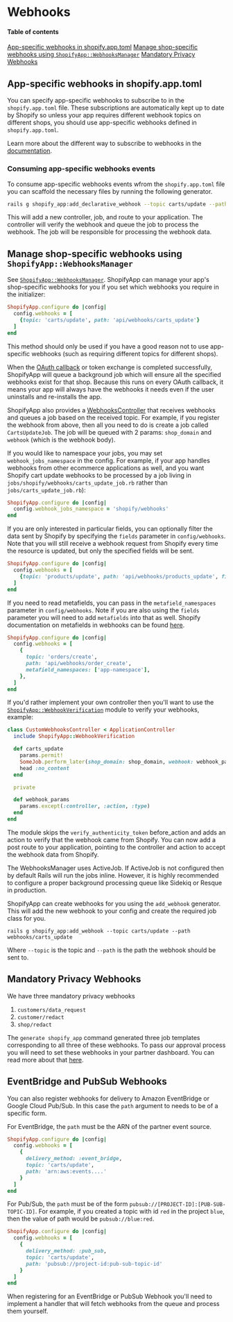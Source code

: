 # Webhooks

#### Table of contents

[App-specific webhooks in shopify.app.toml](#subscribing-to-webhooks-in-the-app-configuration-file)
[Manage shop-specific webhooks using `ShopifyApp::WebhooksManager`](#manage-webhooks-using-shopifyappwebhooksmanager)
[Mandatory Privacy Webhooks](#mandatory-privacy-webhooks)

## App-specific webhooks in shopify.app.toml 
You can specify app-specific webhooks to subscribe to in the `shopify.app.toml` file. These subscriptions are automatically kept up to date by Shopify so unless your app requires different webhook topics on different shops, you should use app-specific webhooks defined in `shopify.app.toml`. 

Learn more about the different way to subscribe to webhooks in the [documentation](https://shopify.dev/docs/apps/build/webhooks/subscribe).

### Consuming app-specific webhooks events
To consume app-specific webhooks events wfrom the `shopify.app.toml` file you can scaffold the necessary files by running the following generator.

```bash
rails g shopify_app:add_declarative_webhook --topic carts/update --path webhooks/carts_update
```

This will add a new controller, job, and route to your application. The controller will verify the webhook and queue the job to process the webhook. The job will be responsible for processing the webhook data.

## Manage shop-specific webhooks using `ShopifyApp::WebhooksManager`

See [`ShopifyApp::WebhooksManager`](/lib/shopify_app/managers/webhooks_manager.rb).
ShopifyApp can manage your app's shop-specific webhooks for you if you set which webhooks you require in the initializer:

```ruby
ShopifyApp.configure do |config|
  config.webhooks = [
    {topic: 'carts/update', path: 'api/webhooks/carts_update'}
  ]
end
```

This method should only be used if you have a good reason not to use app-specific webhooks (such as requiring different topics for different shops).

When the [OAuth callback](/docs/shopify_app/authentication.md#oauth-callback) or token exchange is completed successfully, ShopifyApp will queue a background job which will ensure all the specified webhooks exist for that shop. Because this runs on every OAuth callback, it means your app will always have the webhooks it needs even if the user uninstalls and re-installs the app.

ShopifyApp also provides a [WebhooksController](/app/controllers/shopify_app/webhooks_controller.rb) that receives webhooks and queues a job based on the received topic. For example, if you register the webhook from above, then all you need to do is create a job called `CartsUpdateJob`. The job will be queued with 2 params: `shop_domain` and `webhook` (which is the webhook body).

If you would like to namespace your jobs, you may set `webhook_jobs_namespace` in the config. For example, if your app handles webhooks from other ecommerce applications as well, and you want Shopify cart update webhooks to be processed by a job living in `jobs/shopify/webhooks/carts_update_job.rb` rather than `jobs/carts_update_job.rb`):

```ruby
ShopifyApp.configure do |config|
  config.webhook_jobs_namespace = 'shopify/webhooks'
end
```

If you are only interested in particular fields, you can optionally filter the data sent by Shopify by specifying the `fields` parameter in `config/webhooks`. Note that you will still receive a webhook request from Shopify every time the resource is updated, but only the specified fields will be sent.

```ruby
ShopifyApp.configure do |config|
  config.webhooks = [
    {topic: 'products/update', path: 'api/webhooks/products_update', fields: ['title', 'vendor']}
  ]
end
```

If you need to read metafields, you can pass in the `metafield_namespaces` parameter in `config/webhooks`. Note if you are also using the `fields` parameter you will need to add `metafields` into that as well. Shopify documentation on metafields in webhooks can be found [here](https://shopify.dev/docs/api/admin-rest/2023-10/resources/webhook#resource-object).

```ruby
ShopifyApp.configure do |config|
  config.webhooks = [
    {
      topic: 'orders/create',
      path: 'api/webhooks/order_create',
      metafield_namespaces: ['app-namespace'],
    },
  ]
end
```

If you'd rather implement your own controller then you'll want to use the [`ShopifyApp::WebhookVerification`](/lib/shopify_app/controller_concerns/webhook_verification.rb) module to verify your webhooks, example:

```ruby
class CustomWebhooksController < ApplicationController
  include ShopifyApp::WebhookVerification

  def carts_update
    params.permit!
    SomeJob.perform_later(shop_domain: shop_domain, webhook: webhook_params.to_h)
    head :no_content
  end

  private

  def webhook_params
    params.except(:controller, :action, :type)
  end
end
```

The module skips the `verify_authenticity_token` before_action and adds an action to verify that the webhook came from Shopify. You can now add a post route to your application, pointing to the controller and action to accept the webhook data from Shopify.

The WebhooksManager uses ActiveJob. If ActiveJob is not configured then by default Rails will run the jobs inline. However, it is highly recommended to configure a proper background processing queue like Sidekiq or Resque in production.

ShopifyApp can create webhooks for you using the `add_webhook` generator. This will add the new webhook to your config and create the required job class for you.

```
rails g shopify_app:add_webhook --topic carts/update --path webhooks/carts_update
```

Where `--topic` is the topic and `--path` is the path the webhook should be sent to.

## Mandatory Privacy Webhooks

We have three mandatory privacy webhooks

1. `customers/data_request`
2. `customer/redact`
3. `shop/redact`

The `generate shopify_app` command generated three job templates corresponding to all three of these webhooks.
To pass our approval process you will need to set these webhooks in your partner dashboard.
You can read more about that [here](https://shopify.dev/apps/webhooks/configuration/mandatory-webhooks).

## EventBridge and PubSub Webhooks

You can also register webhooks for delivery to Amazon EventBridge or Google Cloud Pub/Sub. In this case the `path` argument to needs to be of a specific form.

For EventBridge, the `path` must be the ARN of the partner event source.

```rb
ShopifyApp.configure do |config|
  config.webhooks = [
    {
      delivery_method: :event_bridge,
      topic: 'carts/update',
      path: 'arn:aws:events....'
    }
  ]
end
```

For Pub/Sub, the `path` must be of the form `pubsub://[PROJECT-ID]:[PUB-SUB-TOPIC-ID]`. For example, if you created a topic with id `red` in the project `blue`, then the value of path would be `pubsub://blue:red`.

```rb
ShopifyApp.configure do |config|
  config.webhooks = [
    {
      delivery_method: :pub_sub,
      topic: 'carts/update',
      path: 'pubsub://project-id:pub-sub-topic-id'
    }
  ]
end
```

When registering for an EventBridge or PubSub Webhook you'll need to implement a handler that will fetch webhooks from the queue and process them yourself.
